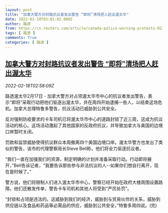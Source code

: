 ```yaml
---
layout: post
title: "加拿大警方对封路抗议者发出警告 “即将”清场把人赶出渥太华"
date: 2022-02-18T03:01:02.000Z
author: 路透
from: https://cn.reuters.com/article/canada-police-warning-protests-0217-thur-idCNKBS2KN07G
tags: [ 路透 ]
comments: True
categories: [ 路透 ]
---
```

<!--1645153262000-->
[加拿大警方对封路抗议者发出警告 “即将”清场把人赶出渥太华](https://cn.reuters.com/article/canada-police-warning-protests-0217-thur-idCNKBS2KN07G)
------

<div>
<div><i>2022-02-18T02:58:09Z</i></div><p>路透渥太华2月17日 - 加拿大警方对占领渥太华市中心的抗议者发出警告，表示“即将”采取行动把他们驱逐出渥太华，并在周四开始逮捕一些人，以结束这场危机。加拿大总理特鲁多警告，抗议活动已威胁到公共安全。</p><p>反对强制防疫要求的卡车司机已将渥太华市中心的道路封锁了近三周，这成为抗议活动的核心。这场活动激起了其他国家的反政府抗议，并导致加拿大与美国的边境口岸暂时关闭。</p><p>罚款和监禁威胁使得抗议群众本周撤离四个美国边境口岸。渥太华警方也发出了类似的警告，该市的代理警察局长Steve Bell称，他们将全力驱逐抗议者。</p><p>“我们一直在加强我们的资源，制定明确的计划并准备采取行动。行动即将展开，”Bell告诉记者，“我要告诉那些参与非法抗议的人--如果你们想自行离开，现在是时候了。”</p><p>警方说，他们将限制人们进入渥太华市中心，警察已经开始在政府大楼周围设置路障。他们还散发传单，警告卡车司机和其他人将受到“严厉处罚”。</p><p>“封锁和占领是违法的。这威胁到我们的经济，威胁到与贸易伙伴的关系，威胁到供应链以及食品和药品等必需品的供应，威胁到公共安全，”特鲁多周四说。(完)</p>
</div>
